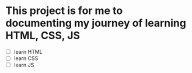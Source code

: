 # This project is for me to documenting my journey of learning HTML, CSS, JS

- [ ] learn HTML
- [ ] learn CSS
- [ ] learn JS
